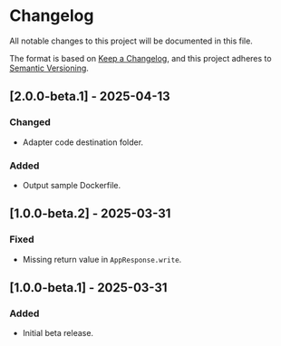 <!-- markdownlint-disable MD001 MD024 -->
# Changelog

All notable changes to this project will be documented in this file.

The format is based on [Keep a Changelog](https://keepachangelog.com/en/1.1.0/),
and this project adheres to [Semantic Versioning](https://semver.org/spec/v2.0.0.html).

## [2.0.0-beta.1] - 2025-04-13

### Changed

- Adapter code destination folder.

### Added

- Output sample Dockerfile.

## [1.0.0-beta.2] - 2025-03-31

### Fixed

- Missing return value in `AppResponse.write`.

## [1.0.0-beta.1] - 2025-03-31

### Added

- Initial beta release.
